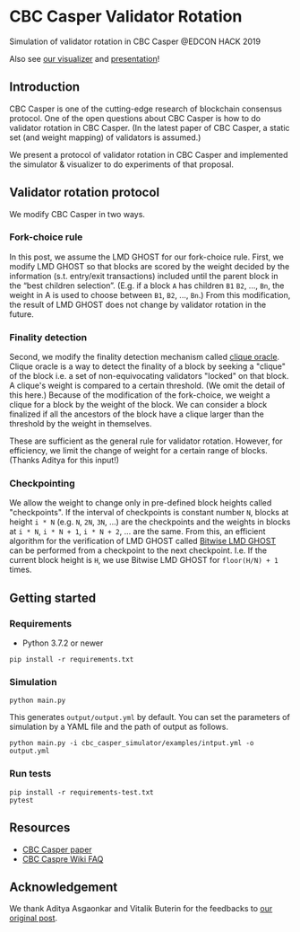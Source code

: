 # CBC Casper Validator Rotation

Simulation of validator rotation in CBC Casper @EDCON HACK 2019

Also see [our visualizer](https://github.com/akinama/cbc-validator-rotation-visualizer) and [presentation](https://docs.google.com/presentation/d/1DdFRdKTHcsHPJLUk0LbmniIYuzNdyzHllcEA3TtM_wM)!

## Introduction
CBC Casper is one of the cutting-edge research of blockchain consensus protocol.
One of the open questions about CBC Casper is how to do validator rotation in CBC Casper.
(In the latest paper of CBC Casper, a static set (and weight mapping) of validators is assumed.)

We present a protocol of validator rotation in CBC Casper and implemented the simulator & visualizer to do experiments of that proposal.

## Validator rotation protocol
We modify CBC Casper in two ways. 

### Fork-choice rule
In this post, we assume the LMD GHOST for our fork-choice rule.
First, we modify LMD GHOST so that blocks are scored by the weight decided by the information (s.t. entry/exit transactions) included until the parent block in the “best children selection”.
(E.g. if a block `A` has children `B1` `B2`, ..., `Bn`, the weight in A is used to choose between `B1`, `B2`, ..., `Bn`.)
From this modification, the result of LMD GHOST does not change by validator rotation in the future.

### Finality detection 
Second, we modify the finality detection mechanism called [clique oracle](https://github.com/ethereum/cbc-casper/wiki/FAQ#clique-oracle).
Clique oracle is a way to detect the finality of a block by seeking a "clique" of the block i.e. a set of non-equivocating validators "locked" on that block.
A clique's weight is compared to a certain threshold. (We omit the detail of this here.) 
Because of the modification of the fork-choice, we weight a clique for a block by the weight of the block.
We can consider a block finalized if all the ancestors of the block have a clique larger than the threshold by the weight in themselves.

These are sufficient as the general rule for validator rotation.
However, for efficiency, we limit the change of weight for a certain range of blocks.
(Thanks Aditya for this input!)
### Checkpointing
We allow the weight to change only in pre-defined block heights called "checkpoints".
If the interval of checkpoints is constant number `N`, blocks at height `i * N` (e.g. `N`, `2N`, `3N`, ...) are the checkpoints and the weights in blocks at `i * N`,  `i * N + 1`, `i * N + 2`, ... are the same.
From this, an efficient algorithm for the verification of LMD GHOST called [Bitwise LMD GHOST](https://medium.com/@aditya.asgaonkar/bitwise-lmd-ghost-an-efficient-cbc-casper-fork-choice-rule-6db924e57d1f) can be performed from a checkpoint to the next checkpoint.
I.e. If the current block height is `H`, we use Bitwise LMD GHOST for `floor(H/N) + 1` times. 


## Getting started
### Requirements
* Python 3.7.2 or newer

```
pip install -r requirements.txt
```

### Simulation
```
python main.py
```

This generates `output/output.yml` by default.
You can set the parameters of simulation by a YAML file and the path of output as follows. 

```
python main.py -i cbc_casper_simulator/examples/intput.yml -o output.yml
```

### Run tests

```
pip install -r requirements-test.txt
pytest
```
 
 
## Resources
- [CBC Casper paper](https://github.com/cbc-casper/cbc-casper-paper)
- [CBC Caspre Wiki FAQ](https://github.com/ethereum/cbc-casper/wiki/FAQ)

## Acknowledgement
We thank Aditya Asgaonkar and Vitalik Buterin for the feedbacks to [our original post](https://ethresear.ch/t/validator-rotation-in-cbc-casper/5200).
